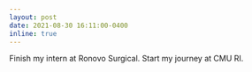 ```yaml
---
layout: post
date: 2021-08-30 16:11:00-0400
inline: true
---
```


Finish my intern at Ronovo Surgical. Start my journey at CMU RI.